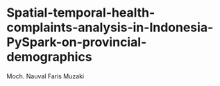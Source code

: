 # Spatial-temporal-health-complaints-analysis-in-Indonesia-PySpark-on-provincial-demographics
Moch. Nauval Faris Muzaki
